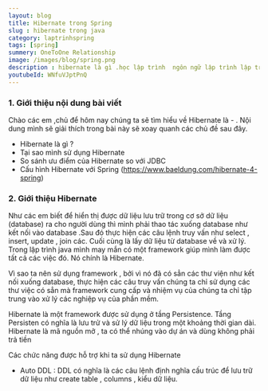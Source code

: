 ```yaml
---
layout: blog
title: Hibernate trong Spring
slug : hibernate trong java
category: laptrinhspring
tags: [spring]
summery: OneToOne Relationship
image: /images/blog/spring.png
description : hibernate là gì .học lập trình  ngôn ngữ lập trình lập trình java java cơ bản khóa học lập trình java học ngôn ngữ lập trình java
youtubeId: WNfuVJptPnQ
---
```


### **1. Giới thiệu nội dung bài viết**

Chào các em ,chủ để hôm nay chúng ta sẽ tìm hiểu về Hibernate là -  .
Nội dung mình sẽ giải thích trong bài này sẽ xoay quanh các chủ đề sau đây.

- Hibernate là gì ?
- Tại sao mình sử dụng Hibernate
- So sánh ưu điểm của Hibernate so với JDBC
- Cấu hình Hibernate với Spring (https://www.baeldung.com/hibernate-4-spring)

### **2. Giới thiệu Hibernate**

Như các em biết để hiển thị được dữ liệu lưu trữ trong cơ sở dữ liệu (database) ra cho người dùng thì mình phải thao tác xuống database như kết nối vào database .Sau đó thực hiện các câu lệnh truy vấn như select , insert, update , join các. Cuối cùng là lấy dữ liệu từ database về và xử lý. Trong lập trình java mình may mắn có một framework giúp mình làm được tất cả các việc đó. Nó chính là  Hibernate.

Vì sao ta nên sử dụng framework , bởi vì nó đã có sẳn các thư viện như kết nối xuống database, thực hiện các câu truy vấn chúng ta chỉ sử dụng các thư việc có sẳn mà framework cung cấp và nhiệm vụ của chúng ta chỉ tập trung vào xử lý các nghiệp vụ của phần mềm.

Hibernate là một framework được sử dụng ở tầng Persistence. Tầng Persisten có nghĩa là lưu trử và sử lý dữ liệu trong một khoảng thời gian dài. Hibernate là mã nguồn mở , ta có thể nhúng vào dự án và dùng không phải trả tiền

Các chức năng được hỗ trợ khi ta sử dụng Hibernate

- Auto DDL : DDL có nghĩa là các câu lệnh định nghĩa cấu trúc để lưu trữ dữ liệu như create table , columns , kiểu dữ liệu.  
